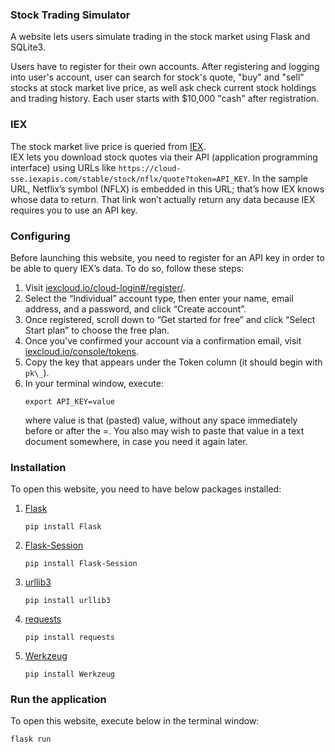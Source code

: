 ### Stock Trading Simulator

A website lets users simulate trading in the stock market using Flask and SQLite3.

Users have to register for their own accounts. After registering and logging into user's account, user can search for stock's quote, "buy" and "sell" stocks at stock market live price, as well ask check current stock holdings and trading history. Each user starts with $10,000 "cash" after registration.

### IEX

The stock market live price is queried from [IEX](https://exchange.iex.io/products/market-data-connectivity/).  
IEX lets you download stock quotes via their API (application programming interface) using URLs like `https://cloud-sse.iexapis.com/stable/stock/nflx/quote?token=API_KEY`. In the sample URL, Netflix’s symbol (NFLX) is embedded in this URL; that’s how IEX knows whose data to return. That link won’t actually return any data because IEX requires you to use an API key.

### Configuring

Before launching this website, you need to register for an API key in order to be able to query IEX’s data. To do so, follow these steps:

1. Visit [iexcloud.io/cloud-login#/register/](https://iexcloud.io/cloud-login#/register/).
2. Select the “Individual” account type, then enter your name, email address, and a password, and click “Create account”.
3. Once registered, scroll down to “Get started for free” and click “Select Start plan” to choose the free plan.
4. Once you’ve confirmed your account via a confirmation email, visit [iexcloud.io/console/tokens](https://iexcloud.io/console/tokens).
5. Copy the key that appears under the Token column (it should begin with `pk\_`).
6. In your terminal window, execute:
    ```
    export API_KEY=value
    ```
    where value is that (pasted) value, without any space immediately before or after the =. You also may wish to paste that value in a text document somewhere, in case you need it again later.

### Installation

To open this website, you need to have below packages installed:

1. [Flask](https://flask.palletsprojects.com/en/2.1.x/installation/)
    ```
    pip install Flask
    ```
2. [Flask-Session](https://flask-session.readthedocs.io/en/latest/)
    ```
    pip install Flask-Session
    ```
3. [urllib3](https://pypi.org/project/urllib3/)
    ```
    pip install urllib3
    ```
4. [requests](https://pypi.org/project/requests/)
    ```
    pip install requests
    ```
5. [Werkzeug](https://werkzeug.palletsprojects.com/en/2.1.x/installation/)
    ```
    pip install Werkzeug
    ```

### Run the application

To open this website, execute below in the terminal window:

```bash
flask run
```
